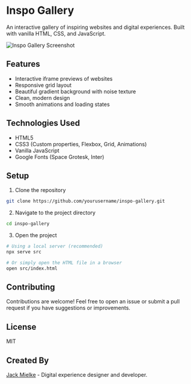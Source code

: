 # Inspo Gallery

An interactive gallery of inspiring websites and digital experiences. Built with vanilla HTML, CSS, and JavaScript.

![Inspo Gallery Screenshot](screenshot.png)

## Features

- Interactive iframe previews of websites
- Responsive grid layout
- Beautiful gradient background with noise texture
- Clean, modern design
- Smooth animations and loading states

## Technologies Used

- HTML5
- CSS3 (Custom properties, Flexbox, Grid, Animations)
- Vanilla JavaScript
- Google Fonts (Space Grotesk, Inter)

## Setup

1. Clone the repository
```bash
git clone https://github.com/yourusername/inspo-gallery.git
```

2. Navigate to the project directory
```bash
cd inspo-gallery
```

3. Open the project
```bash
# Using a local server (recommended)
npx serve src

# Or simply open the HTML file in a browser
open src/index.html
```

## Contributing

Contributions are welcome! Feel free to open an issue or submit a pull request if you have suggestions or improvements.

## License

MIT

## Created By

[Jack Mielke](https://jackmielke.com) - Digital experience designer and developer. 